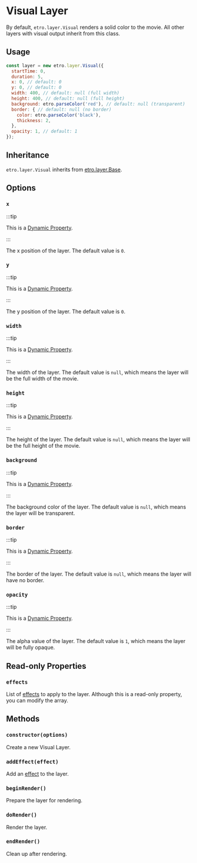 # Visual Layer

By default, `etro.layer.Visual` renders a solid color to the movie. All other layers with visual output inherit from this class.

## Usage

```js
const layer = new etro.layer.Visual({
  startTime: 0,
  duration: 5,
  x: 0, // default: 0
  y: 0, // default: 0
  width: 400, // default: null (full width)
  height: 400, // default: null (full height)
  background: etro.parseColor('red'), // default: null (transparent)
  border: { // default: null (no border)
    color: etro.parseColor('black'),
    thickness: 2,
  },
  opacity: 1, // default: 1
});
```

## Inheritance

`etro.layer.Visual` inherits from [etro.layer.Base](base).

## Options

### `x`

:::tip

This is a [Dynamic Property](/docs/dynamic-properties).

:::

The x position of the layer. The default value is `0`.

### `y`

:::tip

This is a [Dynamic Property](/docs/dynamic-properties).

:::

The y position of the layer. The default value is `0`.

### `width`

:::tip

This is a [Dynamic Property](/docs/dynamic-properties).

:::

The width of the layer. The default value is `null`, which means the layer will be the full width of the movie.

### `height`

:::tip

This is a [Dynamic Property](/docs/dynamic-properties).

:::

The height of the layer. The default value is `null`, which means the layer will be the full height of the movie.

### `background`

:::tip

This is a [Dynamic Property](/docs/dynamic-properties).

:::

The background color of the layer. The default value is `null`, which means the layer will be transparent.

### `border`

:::tip

This is a [Dynamic Property](/docs/dynamic-properties).

:::

The border of the layer. The default value is `null`, which means the layer will have no border.

### `opacity`

:::tip

This is a [Dynamic Property](/docs/dynamic-properties).

:::

The alpha value of the layer. The default value is `1`, which means the layer will be fully opaque.

## Read-only Properties

### `effects`

List of [effects](/docs/category/effects) to apply to the layer. Although this is a read-only property, you can modify the array.

## Methods

### `constructor(options)`

Create a new Visual Layer.

### `addEffect(effect)`

Add an [effect](/docs/category/effects) to the layer.

### `beginRender()`

Prepare the layer for rendering.

### `doRender()`

Render the layer.

### `endRender()`

Clean up after rendering.
